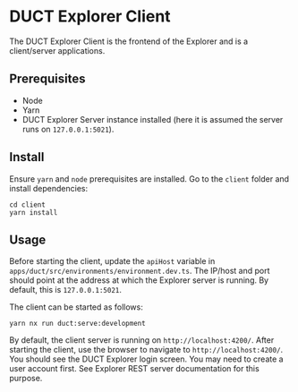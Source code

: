 # DUCT Explorer Client
The DUCT Explorer Client is the frontend of the Explorer and is a client/server
applications.

## Prerequisites
- Node
- Yarn
- DUCT Explorer Server instance installed (here it is assumed the server runs 
on `127.0.0.1:5021`).


## Install
Ensure `yarn` and `node` prerequisites are installed. Go to the `client` folder 
and install dependencies:
```shell
cd client
yarn install
```


## Usage
Before starting the client, update the `apiHost` variable in 
`apps/duct/src/environments/environment.dev.ts`. The IP/host and port should point
at the address at which the Explorer server is running. By default, this is
`127.0.0.1:5021`.

The client can be started as follows:
```shell
yarn nx run duct:serve:development
```

By default, the client server is running on `http://localhost:4200/`. After starting
the client, use the browser to navigate to `http://localhost:4200/`. You should see
the DUCT Explorer login screen. You may need to create a user account first. See
Explorer REST server documentation for this purpose.
